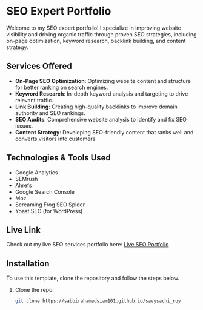 # SEO Expert Portfolio

Welcome to my SEO expert portfolio! I specialize in improving website visibility and driving organic traffic through proven SEO strategies, including on-page optimization, keyword research, backlink building, and content strategy.

## Services Offered

- **On-Page SEO Optimization**: Optimizing website content and structure for better ranking on search engines.
- **Keyword Research**: In-depth keyword analysis and targeting to drive relevant traffic.
- **Link Building**: Creating high-quality backlinks to improve domain authority and SEO rankings.
- **SEO Audits**: Comprehensive website analysis to identify and fix SEO issues.
- **Content Strategy**: Developing SEO-friendly content that ranks well and converts visitors into customers.

## Technologies & Tools Used

- Google Analytics
- SEMrush
- Ahrefs
- Google Search Console
- Moz
- Screaming Frog SEO Spider
- Yoast SEO (for WordPress)

## Live Link

Check out my live SEO services portfolio here: [Live SEO Portfolio](https://sabbirahamedsiam101.github.io/savysachi_roy)

## Installation

To use this template, clone the repository and follow the steps below.

1. Clone the repo:
   ```bash
   git clone https://sabbirahamedsiam101.github.io/savysachi_roy
   
